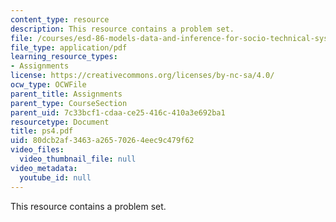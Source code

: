 ```yaml
---
content_type: resource
description: This resource contains a problem set.
file: /courses/esd-86-models-data-and-inference-for-socio-technical-systems-spring-2007/80dcb2af3463a26570264eec9c479f62_ps4.pdf
file_type: application/pdf
learning_resource_types:
- Assignments
license: https://creativecommons.org/licenses/by-nc-sa/4.0/
ocw_type: OCWFile
parent_title: Assignments
parent_type: CourseSection
parent_uid: 7c33bcf1-cdaa-ce25-416c-410a3e692ba1
resourcetype: Document
title: ps4.pdf
uid: 80dcb2af-3463-a265-7026-4eec9c479f62
video_files:
  video_thumbnail_file: null
video_metadata:
  youtube_id: null
---
```

This resource contains a problem set.